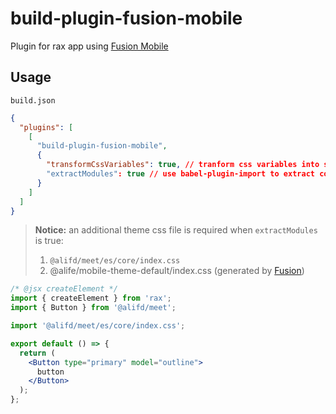 # build-plugin-fusion-mobile

Plugin for rax app using [Fusion Mobile](https://www.npmjs.com/package/@alifd/meet)

## Usage

`build.json`

```json
{
  "plugins": [
    [
      "build-plugin-fusion-mobile",
      {
        "transformCssVariables": true, // tranform css variables into static values for miniapp css bundles, such as bundle.css.wxss, bundle.css.acss. default: false
        "extractModules": true // use babel-plugin-import to extract component code for @alifd/meet, @alifd/meet-react, default:true
      }
    ]
  ]
}
```

> **Notice:** an additional theme css file is required when `extractModules` is true:
>
> 1.  `@alifd/meet/es/core/index.css`
> 2.  @alife/mobile-theme-default/index.css (generated by [Fusion](https://fusion.alibaba-inc.com/))

```jsx
/* @jsx createElement */
import { createElement } from 'rax';
import { Button } from '@alifd/meet';

import '@alifd/meet/es/core/index.css';

export default () => {
  return (
    <Button type="primary" model="outline">
      button
    </Button>
  );
};
```

